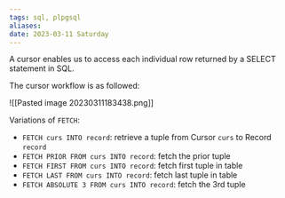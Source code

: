 ```yaml
---
tags: sql, plpgsql
aliases: 
date: 2023-03-11 Saturday
---
```


A cursor enables us to access each individual row returned by a SELECT statement in SQL.

The cursor workflow is as followed:

![[Pasted image 20230311183438.png]]

Variations of `FETCH`:
- `FETCH curs INTO record`: retrieve a tuple from Cursor `curs` to Record `record`
- `FETCH PRIOR FROM curs INTO record`: fetch the prior tuple
- `FETCH FIRST FROM curs INTO record`: fetch first tuple in table
- `FETCH LAST FROM curs INTO record`: fetch last tuple in table
- `FETCH ABSOLUTE 3 FROM curs INTO record`: fetch the 3rd tuple